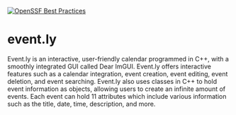 [![OpenSSF Best Practices](https://www.bestpractices.dev/projects/8619/badge)](https://www.bestpractices.dev/projects/8619)
# event.ly
Event.ly is an interactive, user-friendly calendar programmed in C++, with a smoothly integrated GUI called Dear ImGUI. Event.ly offers interactive features such as a calendar integration, event creation, event editing, event deletion, and event searching. Event.ly also uses classes in C++ to hold event information as objects, allowing users to create an infinite amount of events. Each event can hold 11 attributes which include various information such as the title, date, time, description, and more. 
